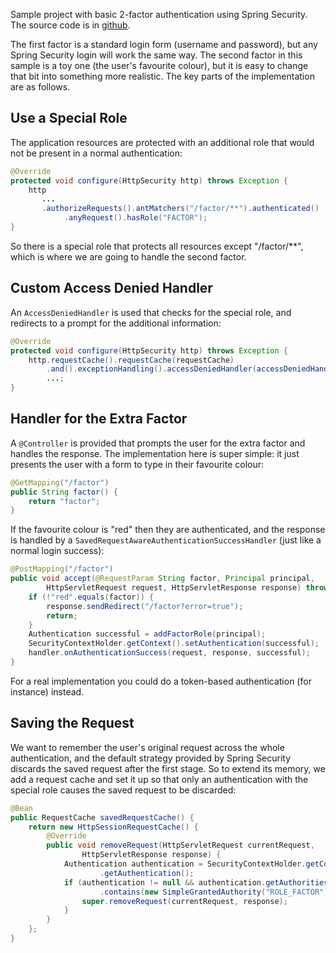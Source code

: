 Sample project with basic 2-factor authentication using Spring
Security. The source code is in
[github](https://github.com/dsyer/two-factor).

The first factor is a standard login form (username and password), but
any Spring Security login will work the same way. The second factor in
this sample is a toy one (the user's favourite colour), but it is easy
to change that bit into something more realistic. The key parts of the
implementation are as follows.

## Use a Special Role

The application resources are protected with an additional role that
would not be present in a normal authentication:

```java
@Override
protected void configure(HttpSecurity http) throws Exception {
    http
       ...
       .authorizeRequests().antMatchers("/factor/**").authenticated()
            .anyRequest().hasRole("FACTOR");
}
```

So there is a special role that protects all resources except
"/factor/**", which is where we are going to handle the second factor.

## Custom Access Denied Handler

An `AccessDeniedHandler` is used that checks for the special role, and
redirects to a prompt for the additional information:

```java
@Override
protected void configure(HttpSecurity http) throws Exception {
    http.requestCache().requestCache(requestCache)
        .and().exceptionHandling().accessDeniedHandler(accessDeniedHandler())
        ...;
}
```

## Handler for the Extra Factor

A `@Controller` is provided that prompts the user for the extra factor
and handles the response. The implementation here is super simple: it
just presents the user with a form to type in their favourite
colour:

```java
@GetMapping("/factor")
public String factor() {
    return "factor";
}
```

If the favourite colour is "red" then they are authenticated, and the
response is handled by a
`SavedRequestAwareAuthenticationSuccessHandler` (just like a normal
login success):

```java
@PostMapping("/factor")
public void accept(@RequestParam String factor, Principal principal,
        HttpServletRequest request, HttpServletResponse response) throws Exception {
    if (!"red".equals(factor)) {
        response.sendRedirect("/factor?error=true");
        return;
    }
    Authentication successful = addFactorRole(principal);
    SecurityContextHolder.getContext().setAuthentication(successful);
    handler.onAuthenticationSuccess(request, response, successful);
}
```

For a real implementation you could do a token-based authentication
(for instance) instead.

## Saving the Request

We want to remember the user's original request across the whole
authentication, and the default strategy provided by Spring Security
discards the saved request after the first stage. So to extend its
memory, we add a request cache and set it up so that only an
authentication with the special role causes the saved request to be
discarded:

```java
@Bean
public RequestCache savedRequestCache() {
    return new HttpSessionRequestCache() {
        @Override
        public void removeRequest(HttpServletRequest currentRequest,
                HttpServletResponse response) {
            Authentication authentication = SecurityContextHolder.getContext()
                    .getAuthentication();
            if (authentication != null && authentication.getAuthorities()
                    .contains(new SimpleGrantedAuthority("ROLE_FACTOR"))) {
                super.removeRequest(currentRequest, response);
            }
        }
    };
}
```
